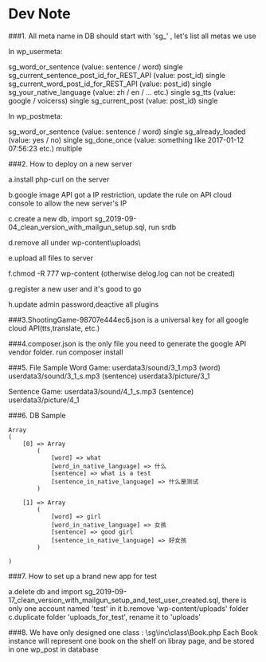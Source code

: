 # Dev Note


###1. All meta name in DB should start with 'sg_' , let's list all metas we use

In wp_usermeta:

sg_word_or_sentence   (value: sentence / word)    single
sg_current_sentence_post_id_for_REST_API  (value: post_id)    single
sg_current_word_post_id_for_REST_API    (value: post_id)    single
sg_your_native_language (value: zh / en / ... etc.)    single
sg_tts (value: google / voicerss)    single
sg_current_post  (value: post_id)   single

In wp_postmeta:

sg_word_or_sentence   (value: sentence / word)    single
sg_already_loaded    (value: yes / no)    single
sg_done_once    (value: something like 2017-01-12 07:56:23 etc.)    multiple

###2. How to deploy on a new server

a.install php-curl on the server

b.google image API got a IP restriction, update the rule on API cloud console to allow the new server's IP

c.create a new db, import sg_2019-09-04_clean_version_with_mailgun_setup.sql, run srdb

d.remove all under wp-content\uploads\

e.upload all files to server

f.chmod -R 777 wp-content  (otherwise delog.log can not be created)

g.register a new user and it's good to go

h.update admin password,deactive all plugins



###3.ShootingGame-98707e444ec6.json is a universal key for all google cloud API(tts,translate, etc.)


###4.composer.json is the only file you need to generate the google API vendor folder. 
run
composer install


###5. File Sample
Word Game:
userdata3/sound/3_1.mp3  (word)
userdata3/sound/3_1_s.mp3  (sentence)
userdata3/picture/3_1

Sentence Game:
userdata3/sound/4_1_s.mp3  (sentence)
userdata3/picture/4_1


###6. DB Sample
```
Array
(
    [0] => Array
        (
            [word] => what
            [word_in_native_language] => 什么
            [sentence] => what is a test
            [sentence_in_native_language] => 什么是测试
        )

    [1] => Array
        (
            [word] => girl
            [word_in_native_language] => 女孩
            [sentence] => good girl
            [sentence_in_native_language] => 好女孩
        )

)
```

###7. How to set up a brand new app for test

a.delete db and import sg_2019-09-17_clean_version_with_mailgun_setup_and_test_user_created.sql, there is only one account named 'test' in it
b.remove 'wp-content/uploads' folder
c.duplicate folder 'uploads_for_test', rename it to 'uploads'


###8. We have only designed one class : \sg\inc\class\Book.php
Each Book instance will represent one book on the shelf on libray page, and be stored in one wp_post in database
